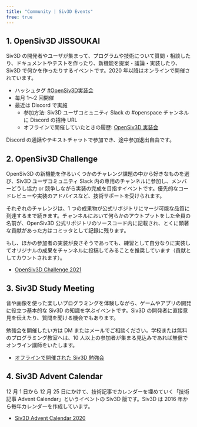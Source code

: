 ```yaml
---
title: "Community | Siv3D Events"
free: true
---
```


## 1. OpenSiv3D JISSOUKAI
Siv3D の開発者やユーザが集まって、プログラムや技術について質問・相談したり、ドキュメントやテストを作ったり、新機能を提案・議論・実装したり、Siv3D で何かを作ったりするイベントです。2020 年以降はオンラインで開催されています。

- ハッシュタグ [#OpenSiv3D実装会](https://twitter.com/search?q=%23OpenSiv3D%E5%AE%9F%E8%A3%85%E4%BC%9A&src=typed_query&f=live)
- 毎月 1～2 回開催
- 最近は Discord で実施
  - 参加方法: Siv3D ユーザコミュニティ Slack の #openspace チャンネルに Discord の招待 URL
  - オフラインで開催していたときの履歴: [OpenSiv3D 実装会](https://siv3d.github.io/ja-jp/community/dev-day/)

Discord の通話やテキストチャットで参加でき、途中参加退出自由です。


## 2. OpenSiv3D Challenge
OpenSiv3D の新機能を作るいくつかのチャレンジ課題の中から好きなものを選び、Siv3D ユーザコミュニティ Slack 内の専用のチャンネルに参加し、メンバーどうし協力 or 競争しながら実装の完成を目指すイベントです。優先的なコードレビューや実装のアドバイスなど、技術サポートを受けられます。

それぞれのチャレンジは、1 つの成果物が公式リポジトリにマージ可能な品質に到達するまで続きます。チャンネルにおいて何らかのアウトプットをした全員の名前が、OpenSiv3D 公式リポジトリのソースコード内に記載され、とくに顕著な貢献があった方はコミッタとして記録に残ります。

もし、ほかの参加者の実装が良さそうであっても、練習として自分なりに実装してオリジナルの成果をチャンネルに投稿してみることを推奨しています（貢献としてカウントされます）。

- [OpenSiv3D Challenge 2021](https://zenn.dev/reputeless/scraps/79865055750784)


## 3. Siv3D Study Meeting
音や画像を使った楽しいプログラミングを体験しながら、ゲームやアプリの開発に役立つ基本的な Siv3D の知識を学ぶイベントです。Siv3D の開発者に直接意見を伝えたり、質問を聞ける機会でもあります。

勉強会を開催したい方は DM またはメールでご相談ください。学校または無料のプログラミング教室へは、10 人以上の参加者が集まる見込みであれば無償でオンライン講師をいたします。

- [オフラインで開催された Siv3D 勉強会](https://siv3d.github.io/ja-jp/community/study-meeting/)


## 4. Siv3D Advent Calendar
12 月 1 日から 12 月 25 日にかけて、技術記事でカレンダーを埋めていく「技術記事 Advent Calendar」というイベントの Siv3D 版です。Siv3D は 2016 年から毎年カレンダーを作成しています。

- [Siv3D Advent Calendar 2020](https://qiita.com/advent-calendar/2020/siv3d)


